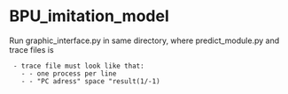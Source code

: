 # BPU_imitation_model
Run graphic_interface.py in same directory, where predict_module.py and trace files is

     - trace file must look like that: 
       - - one process per line 
       - - "PC adress" space "result(1/-1)
